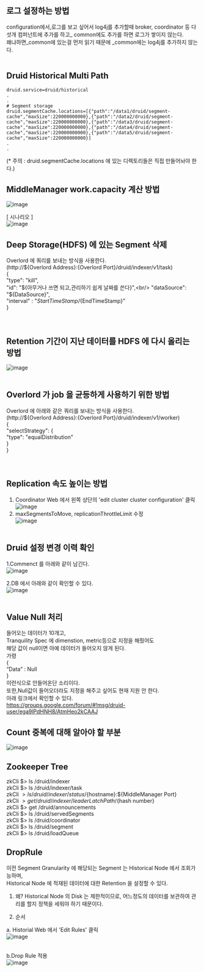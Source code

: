 ## 로그 설정하는 방법

configuration에서,로그를 보고 싶어서 log4j를 추가할때 broker, coordinator  등 다섯개 컴퍼넌트에 추가를 하고_ common에도 추가를 하면 로그가 쌓이지 않는다.<br/>
왜냐하면_common에 있는걸 먼저 읽기 때문에 _common에는 log4j를 추가하지 않는다.<br/><br/>

## Druid Historical Multi Path

    druid.service=druid/historical
    .
    .
    # Segment storage
    druid.segmentCache.locations=[{"path":"/data1/druid/segment-cache","maxSize":220000000000},{"path":"/data2/druid/segment-cache","maxSize":220000000000},{"path":"/data3/druid/segment-cache","maxSize":220000000000},{"path":"/data4/druid/segment-cache","maxSize":220000000000},{"path":"/data5/druid/segment-cache","maxSize":220000000000}]
    .
    .
    
(* 주의 : druid.segmentCache.locations 에 있는 디렉토리들은 직접 만들어놔야 한다.)

## MiddleManager work.capacity 계산 방법

![image](https://user-images.githubusercontent.com/4033129/44766980-e3cb5d80-ab96-11e8-8aa2-362f09093c3c.png)

[ 시나리오 ]<br/>
![image](https://user-images.githubusercontent.com/4033129/44767245-0742d800-ab98-11e8-8244-78636e5eeb92.png)

## Deep Storage(HDFS) 에 있는 Segment 삭제
Overlord 에 쿼리를 보내는 방식을 사용한다.<br/>
(http://${Overlord Address}:{Overlord Port}/druid/indexer/v1/task)<br/>
        {<br/>
            "type": "kill",<br/>
            "id": "${아무거나 쓰면 되고,관리하기 쉽게 날짜를 쓴다}",<br/>
            "dataSource": "${DataSource}",<br/>
            "interval" : "${StartTimeStamp}/${EndTimeStamp}"<br/>
        }<br/>
        <br/><br/>
 ## Retention 기간이 지난 데이터를 HDFS 에 다시 올리는 방법
 
 ![image](https://user-images.githubusercontent.com/4033129/44767435-d911c800-ab98-11e8-8147-632ade7acc9b.png)
<br/><br/>
## Overlord 가 job 을 균등하게 사용하기 위한 방법
Overlord 에 아래와 같은 쿼리를 보내는 방식을 사용한다.<br/>
(http://${Overlord Address}:{Overlord Port}/druid/indexer/v1/worker)<br/>
        {<br/>
          "selectStrategy": {<br/>
            "type": "equalDistribution"<br/>
          }<br/>
        }<br/>
<br/><br/>

## Replication 속도 높이는 방법

1. Coordinator Web 에서 왼쪽 상단의 'edit cluster cluster configuration' 클릭<br/>
![image](https://user-images.githubusercontent.com/4033129/44767546-432a6d00-ab99-11e8-9a8a-b2d23a6db4a9.png)<br/>
2. maxSegmentsToMove, replicationThrottleLimit 수정<br/>
![image](https://user-images.githubusercontent.com/4033129/44767549-445b9a00-ab99-11e8-9933-49ef9448be11.png)<br/><br/>

## Druid 설정 변경 이력 확인
1.Commenct 를 아래와 같이 남긴다.<br/>
![image](https://user-images.githubusercontent.com/4033129/44767582-6bb26700-ab99-11e8-80c9-64e9ec4592c0.png)<br/>


2.DB 에서 아래와 같이 확인할 수 있다.<br/>
![image](https://user-images.githubusercontent.com/4033129/44767586-6ce39400-ab99-11e8-9735-0d86a6136623.png)<br/><br/>

## Value Null 처리
들어오는 데이터가 10개고,<br/>
Tranquility Spec 에 dimenstion, metric등으로 지정을 해줬어도<br/>
해당 값이 null이면 아예 데이터가 들어오지 않게 된다.<br/>
가령<br/>
        {<br/>
          “Data” : Null<br/>
        }<br/>
이런식으로 안들어온단 소리이다.<br/>
또한,Null값이 들어오더라도 지정을 해주고 싶어도 현재 지원 안 한다.<br/>
아래 링크에서 확인할 수 있다.<br/>
https://groups.google.com/forum/#!msg/druid-user/ega9lPdHNH8/AtmHeo2kCAAJ

## Count 중복에 대해 알아야 할 부분

![image](https://user-images.githubusercontent.com/4033129/44767901-8c2ef100-ab9a-11e8-894a-06b09237fe36.png)

## Zookeeper Tree

zkCli $> ls /druid/indexer<br/>
zkCli $> ls /druid/indexer/task<br/>
zkCli $> ls /druid/indexer/status/${hostname}:${MiddleManager Port}<br/>
zkCli $> get /druid/indexer/leaderLatchPath/${hash number}<br/>
zkCli $> get /druid/announcements<br/>
zkCli $> ls /druid/servedSegments<br/>
zkCli $> ls /druid/coordinator<br/>
zkCli $> ls /druid/segment<br/>
zkCli $> ls /druid/loadQueue<br/>

## DropRule
이전 Segment Granularity 에 해당되는 Segment 는 Historical Node 에서 조회가능하며,<br/>
Historical Node 에 적재된 데이터에 대한 Retention 을 설정할 수 있다.

1. 왜?
Historical Node 의 Disk 는 제한적이므로, 어느정도의 데이터를 보관하여 관리를 할지 정책을 세워야 하기 때문이다.<br/>

2. 순서

a. Historial Web 에서 'Edit Rules' 클릭<br/>
![image](https://user-images.githubusercontent.com/4033129/44766515-c4333580-ab94-11e8-974f-c03699942f57.png)<br/><br/>

b.Drop Rule 적용<br/>
![image](https://user-images.githubusercontent.com/4033129/44766522-d3b27e80-ab94-11e8-99cf-a7bb42bba37f.png)<br/><br/>
